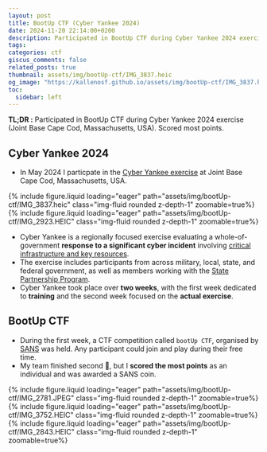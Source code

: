```yaml
---
layout: post
title: BootUp CTF (Cyber Yankee 2024)
date: 2024-11-20 22:14:00+0200
description: Participated in BootUp CTF during Cyber Yankee 2024 exercise (Joint Base Cape Cod, Massachusetts, USA)
tags: 
categories: ctf
giscus_comments: false
related_posts: true
thumbnail: assets/img/bootUp-ctf/IMG_3837.heic
og_image: "https://kallenosf.github.io/assets/img/bootUp-ctf/IMG_3837.heic"
toc:
  sidebar: left
---
```


**TL;DR :** Participated in BootUp CTF during Cyber Yankee 2024 exercise (Joint Base Cape Cod, Massachusetts, USA). Scored most points.

## Cyber Yankee 2024
- In May 2024 I particpate in the [Cyber Yankee exercise](https://www.dvidshub.net/image/8396710/massachusetts-national-guard-hosts-cyber-yankee-2024) at Joint Base Cape Cod, Massachusetts, USA.
<div class="row mt-3">
    <div class="col-sm mt-3 mt-md-0">
        {% include figure.liquid loading="eager" path="assets/img/bootUp-ctf/IMG_3837.heic" class="img-fluid rounded z-depth-1" zoomable=true%}
    </div>
    <div class="col-sm mt-3 mt-md-0">
        {% include figure.liquid loading="eager" path="assets/img/bootUp-ctf/IMG_2923.HEIC" class="img-fluid rounded z-depth-1" zoomable=true%}
    </div>
</div>

- Cyber Yankee is a regionally focused exercise evaluating a whole-of-government **response to a significant cyber incident** involving <u>critical infrastructure and key resources</u>. 
- The exercise includes participants from across military, local, state, and federal government, as well as members working with the [State Partnership Program](https://www.nationalguard.mil/Leadership/Joint-Staff/J-5/International-Affairs-Division/State-Partnership-Program/).
- Cyber Yankee took place over **two weeks**, with the first week dedicated to **training** and the second week focused on the **actual exercise**.

## BootUp CTF
- During the first week, a CTF competition called `bootUp CTF`, organised by [SANS](https://www.sans.org/) was held. Any participant could join and play during their free time.
- My team finished second 🥈, but I **scored the most points** as an individual and was awarded a SANS coin.
<div class="row mt-3">
    <div class="col-sm mt-3 mt-md-0">
        {% include figure.liquid loading="eager" path="assets/img/bootUp-ctf/IMG_2781.JPEG" class="img-fluid rounded z-depth-1" zoomable=true%}
    </div>
     <div class="col-sm mt-3 mt-md-0">
        {% include figure.liquid loading="eager" path="assets/img/bootUp-ctf/IMG_3752.HEIC" class="img-fluid rounded z-depth-1" zoomable=true%}
    </div>
     <div class="col-sm mt-3 mt-md-0">
        {% include figure.liquid loading="eager" path="assets/img/bootUp-ctf/IMG_2843.HEIC" class="img-fluid rounded z-depth-1" zoomable=true%}
    </div>
</div>




